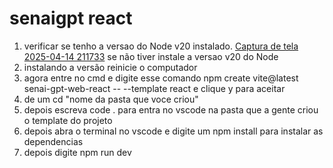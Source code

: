 # senaigpt react
1. verificar se tenho a versao do Node v20 instalado.
[Captura de tela 2025-04-14 211733](https://github.com/user-attachments/assets/9bc10e2f-4cc8-4b76-8280-4037b702ef61)
se não tiver instale a versao v20 do Node
2. instalando a versão reinicie o computador
3. agora entre no cmd e digite esse comando npm create vite@latest senai-gpt-web-react -- --template react e clique y para aceitar
4. de um cd "nome da pasta que voce criou"
5. depois escreva code . para entra no vscode na pasta que a gente criou o template do projeto
6. depois abra o terminal no vscode e digite um npm install para instalar as dependencias
7. depois digite npm run dev   
